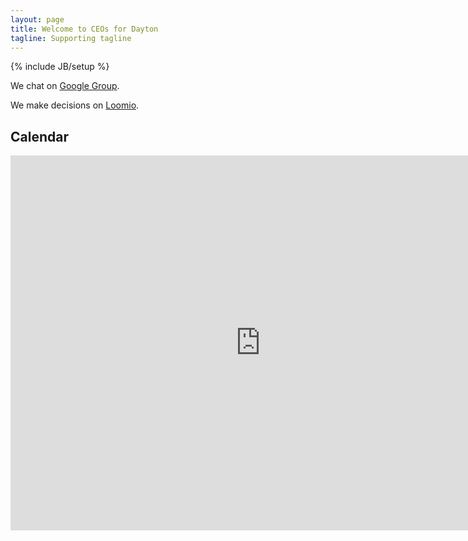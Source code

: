 ```yaml
---
layout: page
title: Welcome to CEOs for Dayton
tagline: Supporting tagline
---
```

{% include JB/setup %}

We chat on [Google Group](https://groups.google.com/forum/#!forum/ceos4dayton).

We make decisions on [Loomio](https://www.loomio.org/g/pSmCEJgt/ceos-for-dayton).

## Calendar

<iframe src="https://www.google.com/calendar/embed?src=3d1iho8iusa2dfqogr5o8ep36c%40group.calendar.google.com&ctz=America/New_York" style="border: 0" width="800" height="600" frameborder="0" scrolling="no"></iframe>